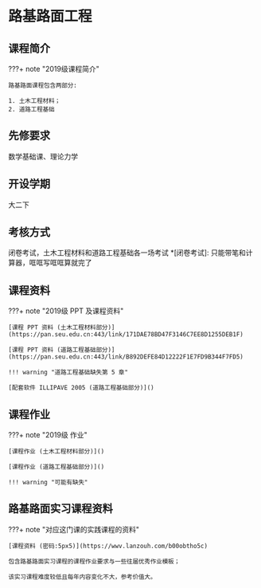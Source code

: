 # 路基路面工程

## 课程简介

???+ note "2019级课程简介"

    路基路面课程包含两部分: 
    
    1. 土木工程材料；
    2. 道路工程基础

## 先修要求

数学基础课、理论力学

## 开设学期

大二下

## 考核方式

闭卷考试，土木工程材料和道路工程基础各一场考试
*[闭卷考试]: 只能带笔和计算器，哐哐写哐哐算就完了

## 课程资料

???+ note "2019级 PPT 及课程资料"

    [课程 PPT 资料 (土木工程材料部分)](https://pan.seu.edu.cn:443/link/171DAE78BD47F3146C7EE8D1255DEB1F)

    [课程 PPT 资料 (道路工程基础部分)](https://pan.seu.edu.cn:443/link/B892DEFE84D12222F1E7FD9B344F7FD5)

    !!! warning "道路工程基础缺失第 5 章"

    [配套软件 ILLIPAVE 2005 (道路工程基础部分)]()

## 课程作业

???+ note "2019级 作业"

    [课程作业 (土木工程材料部分)]()

    [课程作业 (道路工程基础部分)]()

    !!! warning "可能有缺失"

## 路基路面实习课程资料

???+ note "对应这门课的实践课程的资料"

    [课程资料 (密码:5px5)](https://wwv.lanzouh.com/b00obtho5c)
        
    包含路基路面实习课程的课程作业要求与一些往届优秀作业模板；
    
    该实习课程难度较低且每年内容变化不大，参考价值大。
